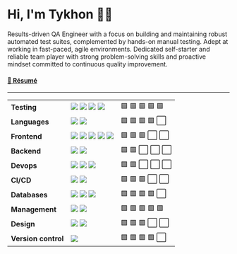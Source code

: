 <h1>Hi, I'm Tykhon 👋🏻</h1>

Results-driven QA Engineer with a focus on building and maintaining robust automated test suites, complemented by hands-on manual testing. Adept at working in fast-paced, agile environments. Dedicated self-starter and reliable team player with strong problem-solving skills and proactive mindset committed to continuous quality improvement.

<h4>
  <a href="https://drive.google.com/file/d/17RGEnBuoy7e6KBaZDzxx8Ux4kShKK8YU/view?usp=sharing">📄 Résumé</a>
</h4>

---

<table>
  <tr>
    <td><strong>Testing</strong></td>
    <td>
      <img src="https://img.shields.io/badge/Cypress-69D3A7?style=flat&logo=cypress&logoColor=white"/>
      <img src="https://img.shields.io/badge/Selenium-43B02A?style=flat&logo=selenium&logoColor=white">
      <img src="https://img.shields.io/badge/Jest-C21325?style=flat&logo=jest&logoColor=white">
      <img src="https://img.shields.io/badge/-Postman-FF6C37?style=flat&logo=postman&logoColor=white">
    </td>
    <td>🟩 🟩 🟩 🟩 🟩</td>
  </tr>
  <tr>
    <td><strong>Languages</strong></td>
    <td>
      <img src="https://img.shields.io/badge/JavaScript-F7DF1E?style=flat&logo=javascript&logoColor=black">
      <img src="https://img.shields.io/badge/TypeScript-3178C6?style=flat&logo=typescript&logoColor=white">
    </td>
    <td>🟩 🟩 🟩 🟩 ⬜</td>
  </tr>
  <tr>
    <td><strong>Frontend</strong></td>
    <td>
      <img src="https://img.shields.io/badge/-HTML-E34F26?style=flat&logo=html5&logoColor=white">
      <img src="https://img.shields.io/badge/-CSS-663399?style=flat&logo=css&logoColor=white">
      <img src="https://img.shields.io/badge/-React-61DAFB?style=flat&logo=react&logoColor=black">
      <img src="https://img.shields.io/badge/-React Native-61DAFB?style=flat&logo=react&logoColor=black">
      <img src="https://img.shields.io/badge/-Angular-0F0F11?style=flat&logo=angular&logoColor=white">
    </td>
    <td>🟩 🟩 🟩 ⬜ ⬜</td>
  </tr>
  <tr>
    <td><strong>Backend</strong></td>
    <td>
      <img src="https://img.shields.io/badge/-NodeJS-5FA04E?style=flat&logo=nodedotjs&logoColor=white">
      <img src="https://img.shields.io/badge/-GraphQL-E10098?style=flat&logo=graphql&logoColor=white">
    </td>
    <td>🟩 🟩 ⬜ ⬜ ⬜</td>
  </tr>
  <tr>
    <td><strong>Devops</strong></td>
    <td>
      <img src="https://img.shields.io/badge/-AWS-232F3E?style=flat&logo=amazonwebservices&logoColor=white">
      <img src="https://img.shields.io/badge/-Docker-2496ED?style=flat&logo=docker&logoColor=white">
      <img src="https://img.shields.io/badge/-Bash-4EAA25?style=flat&logo=gnubash&logoColor=black">
    </td>
    <td>🟩 🟩 ⬜ ⬜ ⬜</td>
  </tr>
  <tr>
    <td><strong>CI/CD</strong></td>
    <td>
      <img src="https://img.shields.io/badge/-Github Actions-2088FF?style=flat&logo=githubactions&logoColor=white">
      <img src="https://img.shields.io/badge/-Jenkins-D24939?style=flat&logo=jenkins&logoColor=white">
    </td>
    <td>🟩 🟩 🟩 ⬜ ⬜</td>
  </tr>
  <tr>
    <td><strong>Databases</strong></td>
    <td>
      <img src="https://img.shields.io/badge/-MongoDB-47A248?style=flat&logo=mongodb&logoColor=white">
      <img src="https://img.shields.io/badge/-MySQL-4479A1?style=flat&logo=mysql&logoColor=white">
      <img src="https://img.shields.io/badge/-PostgreSQL-4169E1?style=flat&logo=postgresql&logoColor=black">
    </td>
    <td>🟩 🟩 🟩 🟩 ⬜</td>
  </tr>
  <tr>
    <td><strong>Management</strong></td>
    <td>
      <img src="https://img.shields.io/badge/-Jira-0052CC?style=flat&logo=jira&logoColor=white">
      <img src="https://img.shields.io/badge/-TestRail-65C179?style=flat&logo=testrail&logoColor=white">
    </td>
    <td>🟩 🟩 🟩 🟩 🟩</td>
  </tr>
  <tr>
    <td><strong>Design</strong></td>
    <td>
      <img src="https://img.shields.io/badge/-Figma-F24E1E?style=flat&logo=figma&logoColor=white">
      <img src="https://img.shields.io/badge/-Framer-0055FF?style=flat&logo=framer&logoColor=white">
    </td>
    <td>🟩 🟩 🟩 ⬜ ⬜</td>
  </tr>
  <tr>
    <td><strong>Version control</strong></td>
    <td>
      <img src="https://img.shields.io/badge/-Git-F05032?style=flat&logo=git&logoColor=white">
    </td>
    <td>🟩 🟩 🟩 🟩 ⬜</td>
  </tr>
</table>
